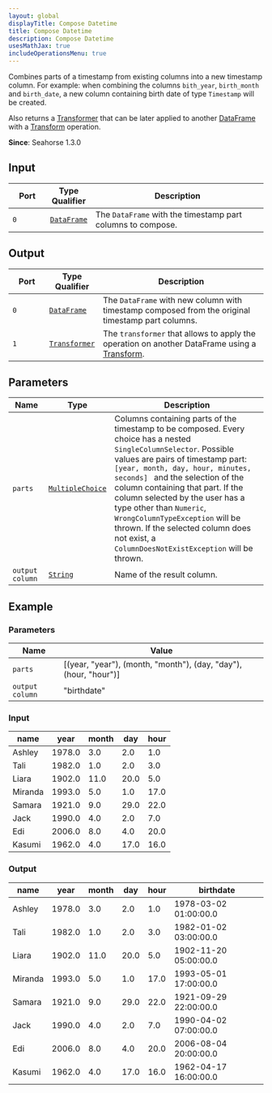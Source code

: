 ```yaml
---
layout: global
displayTitle: Compose Datetime
title: Compose Datetime
description: Compose Datetime
usesMathJax: true
includeOperationsMenu: true
---
```


Combines parts of a timestamp from existing columns into a new timestamp column.
For example: when combining the columns ``bith_year``, ``birth_month`` and ``birth_date``, a new column containing birth date of type `Timestamp` will be created.



Also returns a [Transformer](../classes/transformer.html) that can be later applied
to another [DataFrame](../classes/dataframe.html) with a [Transform](transform.html) operation.

**Since**: Seahorse 1.3.0

## Input

<table>
<thead>
<tr>
<th style="width:15%">Port</th>
<th style="width:15%">Type Qualifier</th>
<th style="width:70%">Description</th>
</tr>
</thead>
<tbody>
<tr>
<td><code>0</code></td>
<td><code><a href="../classes/dataframe.html">DataFrame</a></code></td>
<td>The <code>DataFrame</code> with the timestamp part columns to compose.</td>
</tr>
</tbody>
</table>

## Output

<table>
<thead>
<tr>
<th style="width:15%">Port</th>
<th style="width:15%">Type Qualifier</th>
<th style="width:70%">Description</th>
</tr>
</thead>
<tbody>
<tr>
<td><code>0</code></td>
<td><code><a href="../classes/dataframe.html">DataFrame</a></code></td>
<td>The <code>DataFrame</code> with new column with timestamp composed from the original timestamp part columns.</td>
</tr>
<tr>
<td><code>1</code></td><td>
<code><a href="../classes/transformer.html">Transformer</a></code></td>
<td>The <code>transformer</code> that allows to apply the operation on another DataFrame using a
<a href="transform.html">Transform</a>.</td>
</tr>
</tbody>
</table>

## Parameters

<table class="table">
<thead>
<tr>
<th style="width:15%">Name</th>
<th style="width:15%">Type</th>
<th style="width:70%">Description</th>
</tr>
</thead>
<tbody>
<tr>
<td><code>parts</code></td>
<td><code><a href="../parameter_types.html#multiple-choice">MultipleChoice</a></code></td>
<td>Columns containing parts of the timestamp to be composed.
  Every choice has a nested <code>SingleColumnSelector</code>.
  Possible values are pairs of timestamp part: <code> [year, month, day, hour, minutes, seconds] </code> and the selection of the column containing that part.
  If the column selected by the user has a type other than <code>Numeric</code>,
  <code>WrongColumnTypeException</code> will be thrown.
  If the selected column does not exist, a <code>ColumnDoesNotExistException</code> will be thrown.</td>
</tr>
<tr>
<td><code>output column</code></td>
<td><code><a href="../parameter_types.html#string">String</a></code></td>
<td>Name of the result column.</td>
</tr>
</tbody>
</table>


[comment]: # (Example can't be generated:)

[comment]: # (MultipleChoice can't be handled by ParametersHtmlFormatter)
## Example

### Parameters

<table class="table">
  <thead>
    <tr>
      <th style="width:20%">Name</th>
      <th style="width:80%">Value</th>
    </tr>
  </thead>
  <tbody>
  <tr>
    <td><code>parts</code></td>
    <td>[(year, "year"), (month, "month"), (day, "day"), (hour, "hour")]</td>
  </tr>
  <tr>
    <td><code>output column</code></td>
    <td>"birthdate"</td>
  </tr>
  </tbody>
</table>

### Input

<table class="table">
  <thead>
    <tr>
      <th>name</th>
      <th>year</th>
      <th>month</th>
      <th>day</th>
      <th>hour</th>
    </tr>
  </thead>
  <tbody>
    <tr>
      <td>Ashley</td>
      <td>1978.0</td>
      <td>3.0</td>
      <td>2.0</td>
      <td>1.0</td>
    </tr>
    <tr>
      <td>Tali</td>
      <td>1982.0</td>
      <td>1.0</td>
      <td>2.0</td>
      <td>3.0</td>
    </tr>
    <tr>
      <td>Liara</td>
      <td>1902.0</td>
      <td>11.0</td>
      <td>20.0</td>
      <td>5.0</td>
    </tr>
    <tr>
      <td>Miranda</td>
      <td>1993.0</td>
      <td>5.0</td>
      <td>1.0</td>
      <td>17.0</td>
    </tr>
    <tr>
      <td>Samara</td>
      <td>1921.0</td>
      <td>9.0</td>
      <td>29.0</td>
      <td>22.0</td>
    </tr>
    <tr>
      <td>Jack</td>
      <td>1990.0</td>
      <td>4.0</td>
      <td>2.0</td>
      <td>7.0</td>
    </tr>
    <tr>
      <td>Edi</td>
      <td>2006.0</td>
      <td>8.0</td>
      <td>4.0</td>
      <td>20.0</td>
    </tr>
    <tr>
      <td>Kasumi</td>
      <td>1962.0</td>
      <td>4.0</td>
      <td>17.0</td>
      <td>16.0</td>
    </tr>
  </tbody>
</table>

### Output

<table class="table">
  <thead>
    <tr>
      <th>name</th>
      <th>year</th>
      <th>month</th>
      <th>day</th>
      <th>hour</th>
      <th>birthdate</th>
    </tr>
  </thead>
  <tbody>
    <tr>
      <td>Ashley</td>
      <td>1978.0</td>
      <td>3.0</td>
      <td>2.0</td>
      <td>1.0</td>
      <td>1978-03-02 01:00:00.0</td>
    </tr>
    <tr>
      <td>Tali</td>
      <td>1982.0</td>
      <td>1.0</td>
      <td>2.0</td>
      <td>3.0</td>
      <td>1982-01-02 03:00:00.0</td>
    </tr>
    <tr>
      <td>Liara</td>
      <td>1902.0</td>
      <td>11.0</td>
      <td>20.0</td>
      <td>5.0</td>
      <td>1902-11-20 05:00:00.0</td>
    </tr>
    <tr>
      <td>Miranda</td>
      <td>1993.0</td>
      <td>5.0</td>
      <td>1.0</td>
      <td>17.0</td>
      <td>1993-05-01 17:00:00.0</td>
    </tr>
    <tr>
      <td>Samara</td>
      <td>1921.0</td>
      <td>9.0</td>
      <td>29.0</td>
      <td>22.0</td>
      <td>1921-09-29 22:00:00.0</td>
    </tr>
    <tr>
      <td>Jack</td>
      <td>1990.0</td>
      <td>4.0</td>
      <td>2.0</td>
      <td>7.0</td>
      <td>1990-04-02 07:00:00.0</td>
    </tr>
    <tr>
      <td>Edi</td>
      <td>2006.0</td>
      <td>8.0</td>
      <td>4.0</td>
      <td>20.0</td>
      <td>2006-08-04 20:00:00.0</td>
    </tr>
    <tr>
      <td>Kasumi</td>
      <td>1962.0</td>
      <td>4.0</td>
      <td>17.0</td>
      <td>16.0</td>
      <td>1962-04-17 16:00:00.0</td>
    </tr>
  </tbody>
</table>
